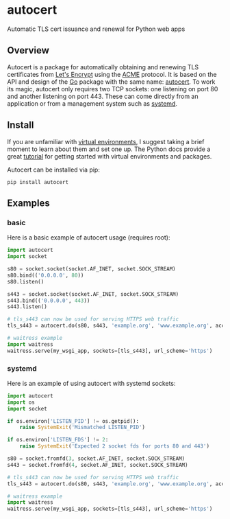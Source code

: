 # autocert
Automatic TLS cert issuance and renewal for Python web apps

## Overview
Autocert is a package for automatically obtaining and renewing TLS certificates from [Let's Encrypt](https://letsencrypt.org/) using the [ACME](https://en.wikipedia.org/wiki/Automated_Certificate_Management_Environment) protocol.
It is based on the API and design of the [Go](https://golang.org/) package with the same name: [autocert](https://pkg.go.dev/golang.org/x/crypto/acme/autocert).
To work its magic, autocert only requires two TCP sockets: one listening on port 80 and another listening on port 443.
These can come directly from an application or from a management system such as [systemd](https://www.freedesktop.org/software/systemd/man/systemd.socket.html).

## Install
If you are unfamiliar with [virtual environments](https://docs.python.org/3/library/venv.html), I suggest taking a brief moment to learn about them and set one up.
The Python docs provide a great [tutorial](https://docs.python.org/3/tutorial/venv.html) for getting started with virtual environments and packages.

Autocert can be installed via pip:
```
pip install autocert
```

## Examples
### basic
Here is a basic example of autocert usage (requires root):
```python
import autocert
import socket

s80 = socket.socket(socket.AF_INET, socket.SOCK_STREAM)
s80.bind(('0.0.0.0', 80))
s80.listen()

s443 = socket.socket(socket.AF_INET, socket.SOCK_STREAM)
s443.bind(('0.0.0.0', 443))
s443.listen()

# tls_s443 can now be used for serving HTTPS web traffic
tls_s443 = autocert.do(s80, s443, 'example.org', 'www.example.org', accept_tos=True)

# waitress example
import waitress
waitress.serve(my_wsgi_app, sockets=[tls_s443], url_scheme='https')
```

### systemd
Here is an example of using autocert with systemd sockets:
```python
import autocert
import os
import socket

if os.environ['LISTEN_PID'] != os.getpid():
    raise SystemExit('Mismatched LISTEN_PID')

if os.environ['LISTEN_FDS'] != 2:
    raise SystemExit('Expected 2 socket fds for ports 80 and 443')

s80 = socket.fromfd(3, socket.AF_INET, socket.SOCK_STREAM)
s443 = socket.fromfd(4, socket.AF_INET, socket.SOCK_STREAM)

# tls_s443 can now be used for serving HTTPS web traffic
tls_s443 = autocert.do(s80, s443, 'example.org', 'www.example.org', accept_tos=True)

# waitress example
import waitress
waitress.serve(my_wsgi_app, sockets=[tls_s443], url_scheme='https')
```
